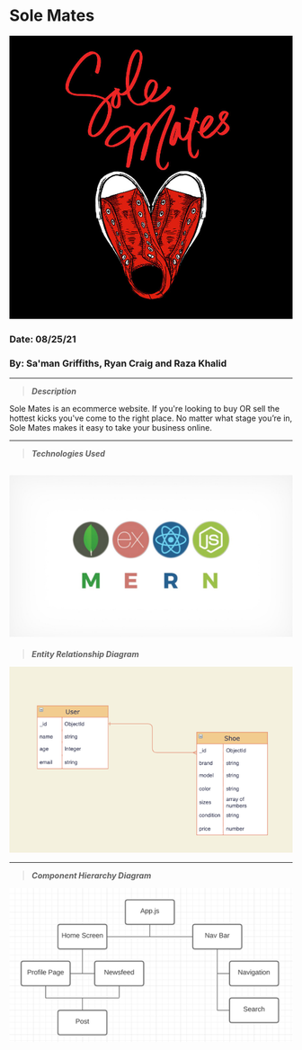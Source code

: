 # Sole Mates
![SHOES](images/red.jpeg)
### Date: 08/25/21
### By: Sa'man Griffiths, Ryan Craig and Raza Khalid
---

>***Description***

Sole Mates is an ecommerce website. If you're looking to buy OR sell the hottest kicks you've come to the right place. No matter what stage you’re in, Sole Mates makes it easy to take your business online.

---
>***Technologies Used*** 

![](images/mern.jpeg)
---

>***Entity Relationship Diagram***

![](images/erd.png)

---
>***Component Hierarchy Diagram***


![Component Hierarchy Diagram](images/comp.png)



